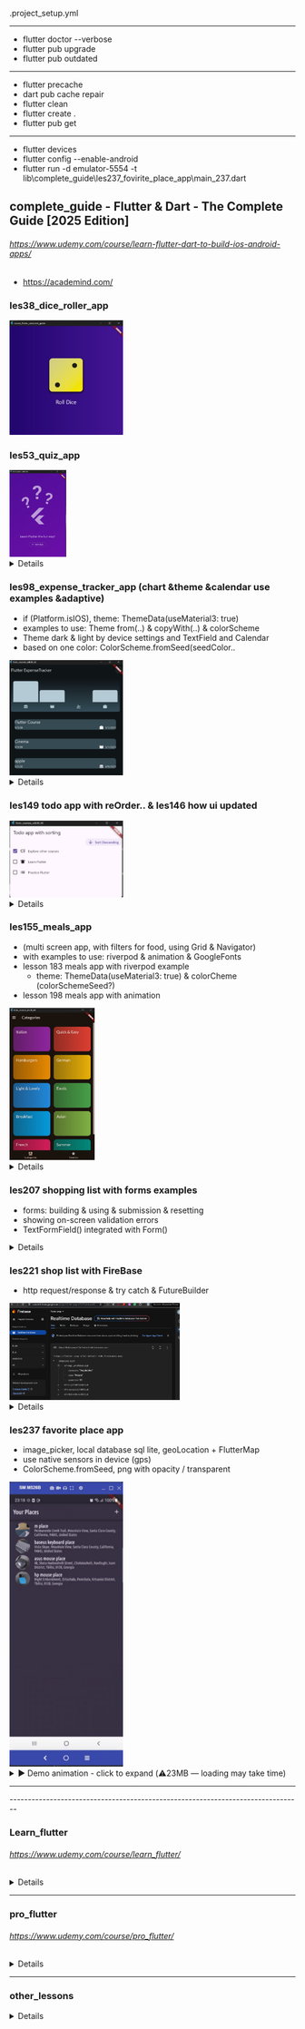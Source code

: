 .project_setup.yml
- - - - - - - - - - - - 
- flutter doctor --verbose
- flutter pub upgrade
- flutter pub outdated
- - - - - - - -  - - - -
- flutter precache
- dart pub cache repair
- flutter clean
- flutter create .
- flutter pub get
- - - - - - - - - - - -
- flutter devices
- flutter config --enable-android
- flutter run -d emulator-5554 -t lib\complete_guide\les237_fovirite_place_app\main_237.dart

## complete_guide - Flutter & Dart - The Complete Guide [2025 Edition]
###### https://www.udemy.com/course/learn-flutter-dart-to-build-ios-android-apps/
- https://academind.com/

### les38_dice_roller_app
<img src="img/compl_edit/roll_dice.jpg" width="200">

### les53_quiz_app
<img src="img/compl_edit/quiz/quiz_1.jpg" width="100">
<details>
<img src="img/compl_edit/quiz/quiz_2.jpg" width="300"><br>
<img src="img/compl_edit/quiz/quiz_3.jpg" width="300"><br>
<img src="img/compl_edit/quiz/quiz_lesson77.jpg" width="400"><br>
<img src="img/compl_edit/quiz/quiz_l77_values_across_widgets.jpg" width="400">
<hr></details>

### les98_expense_tracker_app (chart &theme &calendar use examples &adaptive)
- if (Platform.isIOS), theme: ThemeData(useMaterial3: true)
- examples to use: Theme from(..) & copyWith(..) & colorScheme
- Theme dark & light by device settings and TextField and Calendar
- based on one color: ColorScheme.fromSeed(seedColor..
<img src="img/compl_edit/expense/expense_1.jpg" width="200">
<details>
<img src="img/compl_edit/expense/expense_1.jpg" width="300">
<img src="img/compl_edit/expense/expense_light.jpg" width="300">
<img src="img/compl_edit/expense/expense_2.jpg" width="300"><br>
<img src="img/compl_edit/expense/expense_3.jpg" width="300"><br>
<img src="img/compl_edit/expense/expense_adaptive_1.jpg" width="300"><br>
<img src="img/compl_edit/expense/expense_adaptive_2.jpg" width="300"><br>
<hr></details>

### les149 todo app with reOrder.. & les146 how ui updated
<img src="img/compl_edit//todo_app.jpg" width="200">
<details>
<img src="img/compl_edit/widget_elem_trees.jpg" width="400"><br>
<img src="img/compl_edit/how_ui_updated.jpg" width="400"><br>
<img src="img/compl_edit/uI_up_interface.jpg" width="300"><br>
<img src="img/compl_edit/ui_upd_console.jpg" width="300">><br>
<hr></details>

### les155_meals_app 
  - (multi screen app, with filters for food, using Grid & Navigator)
  - with examples to use: riverpod & animation & GoogleFonts
  - lesson 183 meals app with riverpod example
    - theme: ThemeData(useMaterial3: true) & colorCheme (colorSchemeSeed?)
  - lesson 198 meals app with animation
<img src="img/compl_edit/meal/meal_app_1_categories.jpg" width="150">
<details>
<img src="img/compl_edit/meal/meal_app_1_categories.jpg" width="250">
<img src="img/compl_edit/meal/meal_app_screens.jpg" width="400"><br>
<img src="img/compl_edit/meal/meal_app_2.jpg" width="250"><br>
<img src="img/compl_edit/meal/meal_app_3_meal_details.jpg" width="250"><br>
<img src="img/compl_edit/meal/meal_app_4_favorites.jpg" width="250"><br>
<img src="img/compl_edit/meal/meal_app_5_drawer_menu.jpg" width="250"><br>
<img src="img/compl_edit/meal/meal_app_6_checkbox_filters.jpg" width="250"><br>
- lesson 183 meals app with riverpod example
<img src="img/compl_edit/meal/meals_app_riverpod_1.jpg" width="400"><br>
<img src="img/compl_edit/meal/meals_app_riverpod_2.jpg" width="400"><br>
<hr></details>

### les207 shopping list with forms examples
 - forms: building & using & submission & resetting 
 - showing on-screen validation errors
 - TextFormField() integrated with Form()
<details>
<img src="img/compl_edit/shopping_list/shopping_list_1.jpg" width="300"><br>
<img src="img/compl_edit/shopping_list/shopping_list_2.jpg" width="300"><br>
<img src="img/compl_edit/shopping_list/shopping_list_3.jpg" width="300"><br>
<hr></details>

### les221 shop list with FireBase
- http request/response & try catch & FutureBuilder
<img src="img/compl_edit/shopping_list/shop_list_fire_base_1.jpg" width="300">
<details>
<img src="img/compl_edit/shopping_list/shop_list_fire_base_1.jpg" width="450">
<img src="img/compl_edit/shopping_list/shop_list_fire_base_2.jpg" width="450">
<img src="img/compl_edit/shopping_list/shop_list_fire_base_3.jpg" width="250">
<img src="img/compl_edit/shopping_list/shop_list_fire_base_4.jpg" width="250">
<hr></details>

### les237 favorite place app
- image_picker, local database sql lite, geoLocation + FlutterMap
- use native sensors in device (gps) 
-  ColorScheme.fromSeed, png with opacity / transparent
<img src="img/compl_edit/place/places_screen.jpg" width="200">
<details>
  <summary>▶️ Demo animation - click to expand (⚠️23MB — loading may take time)</summary>
  <img src="img/compl_edit/place/places_animation.gif"/>
<hr></details>


<hr>--------------------------------------------------------------------------------

### Learn_flutter
###### https://www.udemy.com/course/learn_flutter/
<details>
- main_lesson15_16_img_font
<img src="img/learn_flutter/main_lesson15_16_img_font.jpg" width="300"><br>
- state_ful_less_13_14
- main_lesson13_stateless btn don't work
<img src="img/learn_flutter/main_lesson13_stateless.jpg" width="300"><br>
- main_lesson22_row_column
<img src="img/learn_flutter/main_lesson22_row_column.jpg" width="300"><br>
- main_lesson23_expanded
<img src="img/learn_flutter/main_lesson23_expanded.jpg" width="300"><br>
- main_lesson24_stack
<img src="img/learn_flutter/main_lesson24_stack.jpg" width="300"><br>
- main_lesson25_weather_app
<img src="img/learn_flutter/main_lesson25_weather_app.jpg" width="300"><br>
- main_lesson26_list_view
<img src="img/learn_flutter/main_lesson26_list_view.jpg" width="300"><br>
- main_lesson27_list_view_generate
<img src="img/learn_flutter/main_lesson27_list_view_generate.jpg" width="300"><br>
- main_lesson28_list_view_dynamic
<img src="img/learn_flutter/main_lesson28_list_view_dynamic.jpg" width="300"><br>
- main_material_design_9_10
<img src="img/learn_flutter/main_material_design_9_10.jpg" width="300"><br>
- main_scaffold_11_12
<img src="img/learn_flutter/main_scaffold_11_12.jpg" width="300"><br>
<hr></details>
<hr>

### pro_flutter
###### https://www.udemy.com/course/pro_flutter/
<details>
- lesson_10_1
<img src="img/pro_flutter/lesson_10_1.jpg" width="300"><br>
- lesson_10_2
<img src="img/pro_flutter/lesson_10_2.jpg" width="300"><br>
- lesson_11
<img src="img/pro_flutter/lesson_11.jpg" width="300"><br>
- lesson_9
<img src="img/pro_flutter/lesson_9.jpg" width="300"><br>
- lesson_9/four_main_row_column
<img src="img/pro_flutter/four_main_row_column.jpg" width="300"><br>
- lesson_9/six_main_grid_view
<img src="img/pro_flutter/six_main_grid_view.jpg" width="300"><br>
- navigation_routes_14
- <img src="img/pro_flutter/navigate_route_1.jpg" width="300">
- <img src="img/pro_flutter/navigate_route_2.jpg" width="300"><br>
- /widgets_examples/list_view7
<img src="img/pro_flutter/widgets_examples/list_view_7.jpg" width="300"><br>
- /widgets_examples/grid_view_table_8
<img src="img/pro_flutter/widgets_examples/grid_view_table_8.jpg" width="300"><br>
- /widgets_examples/column_row_horizontal_vertical
<img src="img/pro_flutter/widgets_examples/column_row_horizontal_vertical.jpg" width="300"><br>
- /widgets_examples/lesson9
<img src="img/pro_flutter/widgets_examples/send_data_to_other_device.jpg" width="300"><br>
- /widgets_examples/theme_example13_main
<img src="img/pro_flutter/widgets_examples/theme_example13_main.jpg" width="300"><br>
<hr></details>
<hr>

### other_lessons
<details>
- filepicker_dont_ready 
<img src="img/other_lessons/filepicker_dont_ready.jpg" width="300"><br>
- infinite_list
<img src="img/other_lessons/infinite_list.jpg" width="300"><br>
- jsonuse_example
<img src="img/other_lessons/jsonuse_example.jpg" width="300"><br>
- 1) using_edittext.dart (720)
<img src="img/other_lessons/using_edittext.jpg" width="300"><br>
- 2) text_editor_v2.dart (720)
<img src="img/other_lessons/text_editor_v2.jpg" width="300"><br>
- 3) text_editor_v1.dart (720)
<img src="img/other_lessons/text_editor_v1.jpg" width="300"><br>
</details>